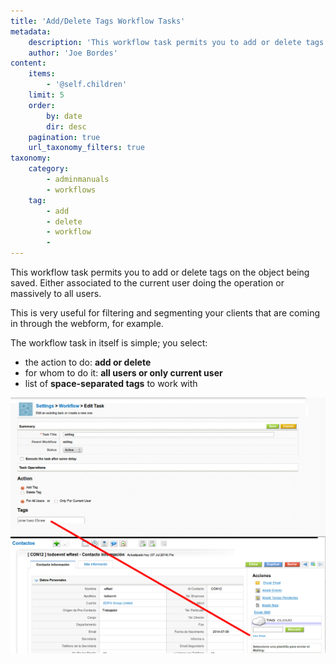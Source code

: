 ```yaml
---
title: 'Add/Delete Tags Workflow Tasks'
metadata:
    description: 'This workflow task permits you to add or delete tags on the object being saved.'
    author: 'Joe Bordes'
content:
    items:
        - '@self.children'
    limit: 5
    order:
        by: date
        dir: desc
    pagination: true
    url_taxonomy_filters: true
taxonomy:
    category:
        - adminmanuals
        - workflows
    tag:
        - add
        - delete
        - workflow
        -
---
```





This workflow task permits you to add or delete tags on the object being
saved. Either associated to the current user doing the operation or
massively to all users.


This is very useful for filtering and segmenting your clients that are
coming in through the webform, for example.


The workflow task in itself is simple; you select:

-   the action to do: **add or delete**
-   for whom to do it: **all users or only current user**
-   list of **space-separated tags** to work with


![](tag_task.png?width=100%)